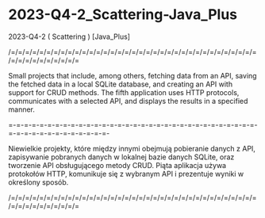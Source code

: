 # 2023-Q4-2_Scattering-Java_Plus

2023-Q4-2 ( Scattering ) [Java_Plus]

/=/=/=/=/=/=/=/=/=/=/=/=/=/=/=/=/=/=/=/=/=/=/=/=/=/=/=/=/=/=/=/=/=/=/=/=/=/=/=/=/=/=/=/=/=

Small projects that include, among others, fetching data from an API, saving the fetched data in a local SQLite database, and creating an API with support for CRUD methods. The fifth application uses HTTP protocols, communicates with a selected API, and displays the results in a specified manner.

=-=-=-=-=-=-=-=-=-=-=-=-=-=-=-=-=-=-=-=-=-=-=-=-=-=-=-=-=-=-=-=-=-=-=-=-=-=-=-=-=-=-=-=-=-

Niewielkie projekty, które między innymi obejmują pobieranie danych z API, zapisywanie pobranych danych w lokalnej bazie danych SQLite, oraz tworzenie API obsługującego metody CRUD. Piąta aplikacja używa protokołów HTTP, komunikuje się z wybranym API i prezentuje wyniki w określony sposób.

/=/=/=/=/=/=/=/=/=/=/=/=/=/=/=/=/=/=/=/=/=/=/=/=/=/=/=/=/=/=/=/=/=/=/=/=/=/=/=/=/=/=/=/=/=
